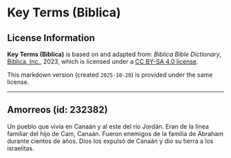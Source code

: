 # Key Terms (Biblica)

## License Information

**Key Terms (Biblica)** is based on and adapted from: _Biblica Bible Dictionary_, [Biblica, Inc.](https://www.biblica.com/), 2023, which is licensed under a [CC BY-SA 4.0 license](https://creativecommons.org/licenses/by-sa/4.0/legalcode.en).

This markdown version (created `2025-10-20`) is provided under the same license.



--------------------------------

## Amorreos (id: 232382)

Un pueblo que vivía en Canaán y al este del río Jordán. Eran de la línea familiar del hijo de Cam, Canaán. Fueron enemigos de la familia de Abraham durante cientos de años. Dios los expulsó de Canaán y dio su tierra a los israelitas.


